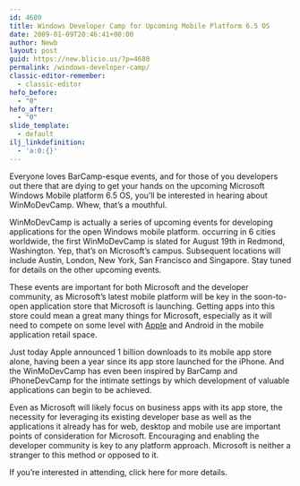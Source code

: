 ```yaml
---
id: 4680
title: Windows Developer Camp for Upcoming Mobile Platform 6.5 OS
date: 2009-01-09T20:46:41+00:00
author: Newb
layout: post
guid: https://new.blicio.us/?p=4680
permalink: /windows-developer-camp/
classic-editor-remember:
  - classic-editor
hefo_before:
  - "0"
hefo_after:
  - "0"
slide_template:
  - default
ilj_linkdefinition:
  - 'a:0:{}'
---
```

Everyone loves BarCamp-esque events, and for those of you developers out there that are dying to get your hands on the upcoming Microsoft Windows Mobile platform 6.5 OS, you’ll be interested in hearing about WinMoDevCamp. Whew, that’s a mouthful.

WinMoDevCamp is actually a series of upcoming events for developing applications for the open Windows mobile platform. occurring in 6 cities worldwide, the first WinMoDevCamp is slated for August 19th in Redmond, Washington. Yep, that’s on Microsoft’s campus. Subsequent locations will include Austin, London, New York, San Francisco and Singapore. Stay tuned for details on the other upcoming events.

These events are important for both Microsoft and the developer community, as Microsoft’s latest mobile platform will be key in the soon-to-open application store that Microsoft is launching. Getting apps into this store could mean a great many things for Microsoft, especially as it will need to compete on some level with [Apple](https://new.blicio.us/the-humble-beginnings-of-apple/) and Android in the mobile application retail space.

Just today Apple announced 1 billion downloads to its mobile app store alone, having been a year since its app store launched for the iPhone. And the WinMoDevCamp has even been inspired by BarCamp and iPhoneDevCamp for the intimate settings by which development of valuable applications can begin to be achieved.

Even as Microsoft will likely focus on business apps with its app store, the necessity for leveraging its existing developer base as well as the applications it already has for web, desktop and mobile use are important points of consideration for Microsoft. Encouraging and enabling the developer community is key to any platform approach. Microsoft is neither a stranger to this method or opposed to it.

If you’re interested in attending, click here for more details.